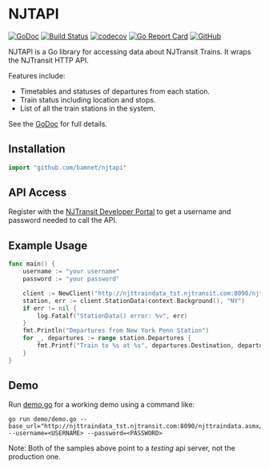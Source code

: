 # NJTAPI

[![GoDoc](https://godoc.org/github.com/bamnet/njtapi?status.svg)](https://godoc.org/github.com/bamnet/njtapi)
[![Build Status](https://travis-ci.com/bamnet/njtapi.svg?branch=master)](https://travis-ci.com/bamnet/njtapi)
[![codecov](https://codecov.io/gh/bamnet/njtapi/branch/master/graph/badge.svg)](https://codecov.io/gh/bamnet/njtapi)
[![Go Report Card](https://goreportcard.com/badge/github.com/bamnet/njtapi)](https://goreportcard.com/report/github.com/bamnet/njtapi)
[![GitHub](https://img.shields.io/github/license/bamnet/njtapi)](https://github.com/bamnet/njtapi/blob/master/LICENSE)

NJTAPI is a Go library for accessing data about NJTransit Trains. It wraps the NJTransit HTTP API.

Features include:

*  Timetables and statuses of departures from each station.
*  Train status including location and stops.
*  List of all the train stations in the system.

See the [GoDoc](https://godoc.org/github.com/bamnet/njtapi) for full details.

## Installation

```go
import "github.com/bamnet/njtapi"
```

## API Access

Register with the [NJTransit Developer Portal](https://datasource.njtransit.com)
to get a username and password needed to call the API.

## Example Usage

```go
func main() {
	username := "your username"
	password := "your password"

	client := NewClient("http://njttraindata_tst.njtransit.com:8090/njttraindata.asmx/", username, password)
	station, err := client.StationData(context.Background(), "NY")
	if err != nil {
		log.Fatalf("StationData() error: %v", err)
	}
	fmt.Println("Departures from New York Penn Station")
	for _, departures := range station.Departures {
		fmt.Printf("Train to %s at %s", departures.Destination, departures.ScheduledDepartureDate)
	}
}
```

## Demo

Run [demo.go](demo/demo.go) for a working demo using a command like:

```shell
go run demo/demo.go --base_url="http://njttraindata_tst.njtransit.com:8090/njttraindata.asmx/" --username=<USERNAME> --password=<PASSWORD>
```

Note: Both of the samples above point to a _testing_ api server, not the production one.

